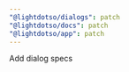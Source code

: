 ```yaml
---
"@lightdotso/dialogs": patch
"@lightdotso/docs": patch
"@lightdotso/app": patch
---
```


Add dialog specs
